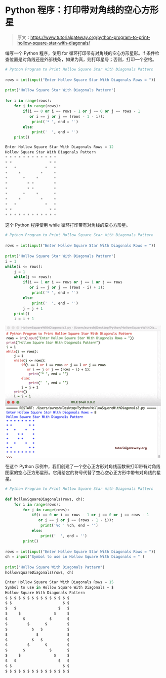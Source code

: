 # Python 程序：打印带对角线的空心方形星

> 原文：<https://www.tutorialgateway.org/python-program-to-print-hollow-square-star-with-diagonals/>

编写一个 Python 程序，使用 for 循环打印带有对角线的空心方形星形。if 条件检查位置是对角线还是外部线条，如果为真，则打印星号；否则，打印一个空格。

```py
# Python Program to Print Hollow Square Star With Diagonals Pattern

rows = int(input("Enter Hollow Square Star With Diagonals Rows = "))

print("Hollow Square Star With Diagonals Pattern") 

for i in range(rows):
    for j in range(rows):
        if(i == 0 or i == rows - 1 or j == 0 or j == rows - 1
           or i == j or j == (rows - 1 - i)):
            print('* ', end = '')
        else:
            print('  ', end = '')
    print()
```

```py
Enter Hollow Square Star With Diagonals Rows = 12
Hollow Square Star With Diagonals Pattern
* * * * * * * * * * * * 
* *                 * * 
*   *             *   * 
*     *         *     * 
*       *     *       * 
*         * *         * 
*         * *         * 
*       *     *       * 
*     *         *     * 
*   *             *   * 
* *                 * * 
* * * * * * * * * * * * 
```

这个 Python 程序使用 while 循环打印带有对角线的空心方形星。

```py
# Python Program to Print Hollow Square Star With Diagonals Pattern

rows = int(input("Enter Hollow Square Star With Diagonals Rows = "))

print("Hollow Square Star With Diagonals Pattern") 
i = 1
while(i <= rows):
    j = 1
    while(j <= rows):
        if(i == 1 or i == rows or j == 1 or j == rows
           or i == j or j == (rows - i) + 1):
            print('* ', end = '')
        else:
            print('  ', end = '')
        j = j + 1
    print()
    i = i + 1
```

![Python Program to Print Hollow Square Star With Diagonals 2](img/beff639dc027a7f8f6349e66a1bf203d.png)

在这个 Python 示例中，我们创建了一个空心正方形对角线函数来打印带有对角线图案的空心正方形星形。它用给定的符号代替了空心空心正方形中带有对角线的星星。

```py
# Python Program to Print Hollow Square Star With Diagonals Pattern

def hollowSquareDiagonals(rows, ch):
    for i in range(rows):
        for j in range(rows):
            if(i == 0 or i == rows - 1 or j == 0 or j == rows - 1
               or i == j or j == (rows - 1 - i)):
                print('%c ' %ch, end = '')
            else:
                print('  ', end = '')
        print()

rows = int(input("Enter Hollow Square Star With Diagonals Rows = "))
ch = input("Symbol to use in Hollow Square With Diagonals = " )

print("Hollow Square With Diagonals Pattern")
hollowSquareDiagonals(rows, ch)
```

```py
Enter Hollow Square Star With Diagonals Rows = 15
Symbol to use in Hollow Square With Diagonals = $
Hollow Square With Diagonals Pattern
$ $ $ $ $ $ $ $ $ $ $ $ $ $ $ 
$ $                       $ $ 
$   $                   $   $ 
$     $               $     $ 
$       $           $       $ 
$         $       $         $ 
$           $   $           $ 
$             $             $ 
$           $   $           $ 
$         $       $         $ 
$       $           $       $ 
$     $               $     $ 
$   $                   $   $ 
$ $                       $ $ 
$ $ $ $ $ $ $ $ $ $ $ $ $ $ $ 
```